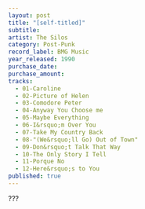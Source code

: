 ```yaml
---
layout: post
title: "[self-titled]"
subtitle: 
artist: The Silos
category: Post-Punk
record_label: BMG Music
year_released: 1990
purchase_date: 
purchase_amount: 
tracks:
  - 01-Caroline
  - 02-Picture of Helen
  - 03-Comodore Peter
  - 04-Anyway You Choose me
  - 05-Maybe Everything
  - 06-I&rsquo;m Over You
  - 07-Take My Country Back
  - 08-"(We&rsquo;ll Go) Out of Town"
  - 09-Don&rsquo;t Talk That Way
  - 10-The Only Story I Tell
  - 11-Porque No
  - 12-Here&rsquo;s to You
published: true
---
```


???